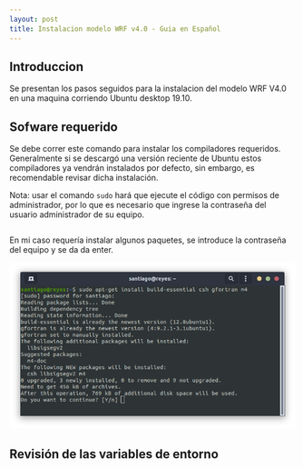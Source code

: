 ```yaml
---
layout: post
title: Instalacion modelo WRF v4.0 - Guia en Español
---
```


Introduccion
------
Se presentan los pasos seguidos para la instalacion del modelo WRF V4.0 en una maquina corriendo Ubuntu desktop 19.10.

Sofware requerido
------
Se debe correr este comando para instalar los compiladores requeridos. Generalmente si se descargó una versión reciente de Ubuntu estos compiladores ya vendrán instalados por defecto, sin embargo, es recomendable revisar dicha instalación.

Nota: usar el comando ```sudo``` hará que ejecute el código con permisos de administrador, por lo que es necesario que ingrese la contraseña del usuario administrador de su equipo. 
```sudo apt-get install build-essential csh gfortran m4
```

En mi caso requería instalar algunos paquetes, se introduce la contraseña del equipo y se da da enter.

![Instalacion compiladores](/images/F1.png)


Revisión de las variables de entorno
-----




